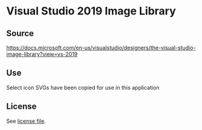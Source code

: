 # Visual Studio 2019 Image Library

## Source
https://docs.microsoft.com/en-us/visualstudio/designers/the-visual-studio-image-library?view=vs-2019

## Use
Select icon SVGs have been copied for use in this application

## License
See [license file](Visual%20Studio%202019%20Image%20Library%20EULA.rtf).
